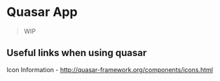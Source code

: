 # Quasar App

> WIP




## Useful links when using quasar

Icon Information - http://quasar-framework.org/components/icons.html

